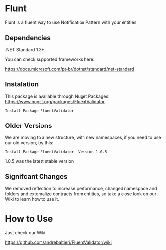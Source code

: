 # Flunt
Flunt is a fluent way to use Notification Pattern with your entities

## Dependencies
.NET Standard 1.3+

You can check supported frameworks here:

https://docs.microsoft.com/pt-br/dotnet/standard/net-standard

## Instalation
This package is available through Nuget Packages: https://www.nuget.org/packages/FluentValidator
```
Install-Package FluentValidator
```

## Older Versions
We are moving to a new structure, with new namespaces, if you need to use our old version, try this:
```
Install-Package FluentValidator -Version 1.0.5
```
1.0.5 was the latest stable version

## Signifcant Changes
We removed reflection to increase performance, changed namespace and folders and externalize contracts from entities, so take a close look on our Wiki to learn how to use it.

# How to Use
Just check our Wiki

https://github.com/andrebaltieri/FluentValidator/wiki
